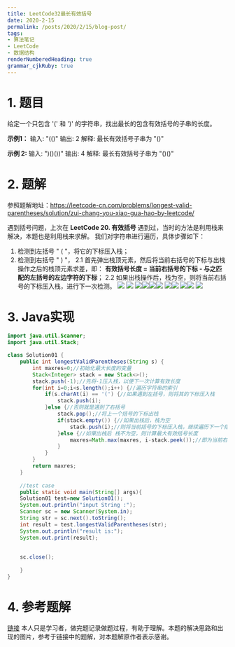 ```yaml
---
title: LeetCode32最长有效括号
date: 2020-2-15
permalink: /posts/2020/2/15/blog-post/ 
tags: 
- 算法笔记
- LeetCode
- 数据结构
renderNumberedHeading: true
grammar_cjkRuby: true
---
```



# 1. 题目
给定一个只包含 '(' 和 ')' 的字符串，找出最长的包含有效括号的子串的长度。

**示例1：**
输入: "(()"
输出: 2
解释: 最长有效括号子串为 "()"

**示例 2:**
输入: ")()())"
输出: 4
解释: 最长有效括号子串为 "()()"

#  2. 题解
参照题解地址：https://leetcode-cn.com/problems/longest-valid-parentheses/solution/zui-chang-you-xiao-gua-hao-by-leetcode/

遇到括号问题，上次在 **LeetCode 20. 有效括号** 遇到过，当时的方法是利用栈来解决，本题也是利用栈来求解。
我们对字符串进行遍历，具体步骤如下：
1. 检测到左括号 " ( "，将它的下标压入栈；
2. 检测到右括号 " ) "，
2.1  首先弹出栈顶元素，然后将当前右括号的下标与出栈操作之后的栈顶元素求差，即： **有效括号长度 = 当前右括号的下标 - 与之匹配的左括号的左边字符的下标**；
2.2  如果出栈操作后，栈为空，则将当前右括号的下标压入栈，进行下一次检测。
![](https://img-blog.csdnimg.cn/20200215161258820.png?x-oss-process=image/watermark,type_ZmFuZ3poZW5naGVpdGk,shadow_10,text_aHR0cHM6Ly9ibG9nLmNzZG4ubmV0L2xqd3N0ZXZlbg==,size_16,color_FFFFFF,t_70)
![](https://img-blog.csdnimg.cn/20200215161324399.png?x-oss-process=image/watermark,type_ZmFuZ3poZW5naGVpdGk,shadow_10,text_aHR0cHM6Ly9ibG9nLmNzZG4ubmV0L2xqd3N0ZXZlbg==,size_16,color_FFFFFF,t_70)
![](https://img-blog.csdnimg.cn/20200215161552467.png?x-oss-process=image/watermark,type_ZmFuZ3poZW5naGVpdGk,shadow_10,text_aHR0cHM6Ly9ibG9nLmNzZG4ubmV0L2xqd3N0ZXZlbg==,size_16,color_FFFFFF,t_70)![](https://img-blog.csdnimg.cn/20200215161616408.png?x-oss-process=image/watermark,type_ZmFuZ3poZW5naGVpdGk,shadow_10,text_aHR0cHM6Ly9ibG9nLmNzZG4ubmV0L2xqd3N0ZXZlbg==,size_16,color_FFFFFF,t_70)![](https://img-blog.csdnimg.cn/20200215161635340.png?x-oss-process=image/watermark,type_ZmFuZ3poZW5naGVpdGk,shadow_10,text_aHR0cHM6Ly9ibG9nLmNzZG4ubmV0L2xqd3N0ZXZlbg==,size_16,color_FFFFFF,t_70)![](https://img-blog.csdnimg.cn/20200215161653594.png?x-oss-process=image/watermark,type_ZmFuZ3poZW5naGVpdGk,shadow_10,text_aHR0cHM6Ly9ibG9nLmNzZG4ubmV0L2xqd3N0ZXZlbg==,size_16,color_FFFFFF,t_70)
![](https://img-blog.csdnimg.cn/20200215161710188.png?x-oss-process=image/watermark,type_ZmFuZ3poZW5naGVpdGk,shadow_10,text_aHR0cHM6Ly9ibG9nLmNzZG4ubmV0L2xqd3N0ZXZlbg==,size_16,color_FFFFFF,t_70)![](https://img-blog.csdnimg.cn/20200215161726973.png?x-oss-process=image/watermark,type_ZmFuZ3poZW5naGVpdGk,shadow_10,text_aHR0cHM6Ly9ibG9nLmNzZG4ubmV0L2xqd3N0ZXZlbg==,size_16,color_FFFFFF,t_70)
![](https://img-blog.csdnimg.cn/20200215161741988.png?x-oss-process=image/watermark,type_ZmFuZ3poZW5naGVpdGk,shadow_10,text_aHR0cHM6Ly9ibG9nLmNzZG4ubmV0L2xqd3N0ZXZlbg==,size_16,color_FFFFFF,t_70)![](https://img-blog.csdnimg.cn/20200215161754808.png?x-oss-process=image/watermark,type_ZmFuZ3poZW5naGVpdGk,shadow_10,text_aHR0cHM6Ly9ibG9nLmNzZG4ubmV0L2xqd3N0ZXZlbg==,size_16,color_FFFFFF,t_70)
![](https://img-blog.csdnimg.cn/2020021516180827.png?x-oss-process=image/watermark,type_ZmFuZ3poZW5naGVpdGk,shadow_10,text_aHR0cHM6Ly9ibG9nLmNzZG4ubmV0L2xqd3N0ZXZlbg==,size_16,color_FFFFFF,t_70)
#  3. Java实现

``` java
import java.util.Scanner;
import java.util.Stack;

class Solution01 {
	public int longestValidParentheses(String s) {
		int maxres=0;//初始化最大长度的变量
		Stack<Integer> stack = new Stack<>();
		stack.push(-1);//先将-1压入栈，以便下一次计算有效长度
		for(int i=0;i<s.length();i++) {//遍历字符串的索引
			if(s.charAt(i) == '(') {//如果遇到左括号，则将其的下标压入栈
				stack.push(i);
			}else {//否则就是遇到了右括号 
				stack.pop();//将上一个括号的下标出栈
				if(stack.empty()) {//如果出栈后，栈为空
					stack.push(i);//则将当前括号的下标压入栈，继续遍历下一个括号
				}else {//如果出栈后 栈不为空，则计算最大有效括号长度
					maxres=Math.max(maxres, i-stack.peek());//即为当前右括号的下标，减去其左括号左边的索引值(栈顶的内容) 也就是 i-stack.peek()
				}
			}
		}
		return maxres;
	}
	
	//test case
    public static void main(String[] args){
    Solution01 test=new Solution01();
    System.out.println("input String :");
    Scanner sc = new Scanner(System.in);
    String str = sc.next().toString();
    int result = test.longestValidParentheses(str);
    System.out.println("result is:");
    System.out.print(result);
    
    
    sc.close();
    
    }
}
```

# 4. 参考题解
[链接](https://leetcode-cn.com/problems/longest-valid-parentheses/solution/zui-chang-you-xiao-gua-hao-by-leetcode/)
本人只是学习者，做完题记录做题过程，有助于理解。本题的解决思路和出现的图片，参考于链接中的题解，对本题解原作者表示感谢。




